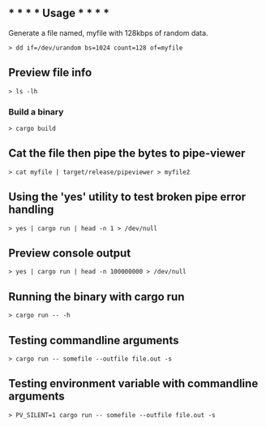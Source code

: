 ## * * * * Usage * * * *
Generate a file named, myfile with 128kbps of random data.

```shell
> dd if=/dev/urandom bs=1024 count=128 of=myfile
```

## Preview file info
```shell
> ls -lh
```

### Build a binary
```shell
> cargo build
```

## Cat the file then pipe the bytes to pipe-viewer
```shell
> cat myfile | target/release/pipeviewer > myfile2
```

## Using the 'yes' utility to test broken pipe error handling
```shell
> yes | cargo run | head -n 1 > /dev/null
```

## Preview console output
```shell
> yes | cargo run | head -n 100000000 > /dev/null
```

## Running the binary with cargo run
```shell
> cargo run -- -h
```

## Testing commandline arguments
```shell
> cargo run -- somefile --outfile file.out -s
```

## Testing environment variable with commandline arguments
```shell
> PV_SILENT=1 cargo run -- somefile --outfile file.out -s
```